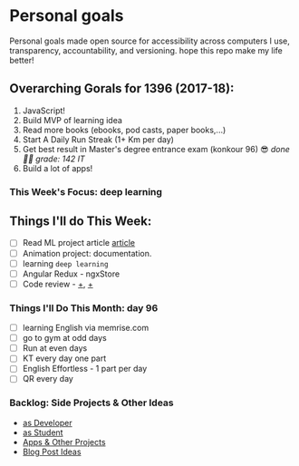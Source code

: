 # Personal goals

Personal goals made open source for accessibility across computers I use, transparency, accountability, and versioning. hope this repo make my life better!

## Overarching Gorals for 1396 (2017-18):

1. JavaScript!
2. ‌Build MVP of learning idea
3. Read more books (ebooks, pod casts, paper books,...)
4. Start A Daily Run Streak (1+ Km per day)
5. Get best result in Master's degree entrance exam (konkour 96) 😎 _done 🎉🎊 grade: 142 IT_
6. Build a lot of apps!

### This Week's Focus: deep learning

## Things I'll do This Week:

[//]: # "categorys: university, dev, study, health, bloging"

* [ ] Read ML project article [article](https://arxiv.org/abs/1705.07962)
* [ ] Animation project: documentation.
* [ ] learning `deep learning`
* [ ] Angular Redux - ngxStore
* [ ] Code review - [+](https://github.com/aviabird/yatrum), [+](https://github.com/aviabird/angularspree)

### Things I'll Do This Month: day 96

* [ ] learning English via memrise.com
* [ ] go to gym at odd days
* [ ] Run at even days
* [ ] KT every day one part
* [ ] English Effortless - 1 part per day
* [ ] QR every day

### Backlog: Side Projects & Other Ideas

* [as Developer](https://github.com/mmdsharifi/personal-goals/blob/master/asDveloper.md)
* [as Student](https://github.com/mmdsharifi/personal-goals/blob/master/asStudent.md)
* [Apps & Other Projects](https://github.com/mmdsharifi/personal-goals/blob/master/ideas-and-misc/app-ideas.md)
* [Blog Post Ideas](https://github.com/mmdsharifi/personal-goals/blob/master/ideas-and-misc/blog-ideas.md)
